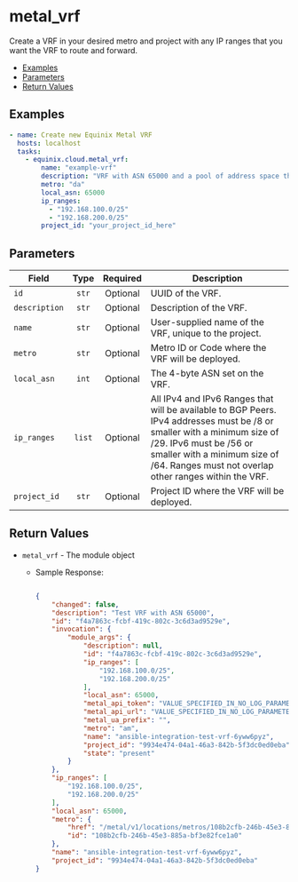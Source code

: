 # metal_vrf

Create a VRF in your desired metro and project with any IP ranges that you want the VRF to route and forward.


- [Examples](#examples)
- [Parameters](#parameters)
- [Return Values](#return-values)

## Examples

```yaml
- name: Create new Equinix Metal VRF
  hosts: localhost
  tasks:
    - equinix.cloud.metal_vrf:
        name: "example-vrf"
        description: "VRF with ASN 65000 and a pool of address space that includes 192.168.100.0/25"
        metro: "da"
        local_asn: 65000
        ip_ranges:
          - "192.168.100.0/25"
          - "192.168.200.0/25"
        project_id: "your_project_id_here"

```










## Parameters

| Field     | Type | Required | Description                                                                  |
|-----------|------|----------|------------------------------------------------------------------------------|
| `id` | <center>`str`</center> | <center>Optional</center> | UUID of the VRF.   |
| `description` | <center>`str`</center> | <center>Optional</center> | Description of the VRF.   |
| `name` | <center>`str`</center> | <center>Optional</center> | User-supplied name of the VRF, unique to the project.   |
| `metro` | <center>`str`</center> | <center>Optional</center> | Metro ID or Code where the VRF will be deployed.   |
| `local_asn` | <center>`int`</center> | <center>Optional</center> | The 4-byte ASN set on the VRF.   |
| `ip_ranges` | <center>`list`</center> | <center>Optional</center> | All IPv4 and IPv6 Ranges that will be available to BGP Peers. IPv4 addresses must be /8 or smaller with a minimum size of /29. IPv6 must be /56 or smaller with a minimum size of /64. Ranges must not overlap other ranges within the VRF.   |
| `project_id` | <center>`str`</center> | <center>Optional</center> | Project ID where the VRF will be deployed.   |






## Return Values

- `metal_vrf` - The module object

    - Sample Response:
        ```json
        
        {
            "changed": false,
            "description": "Test VRF with ASN 65000",
            "id": "f4a7863c-fcbf-419c-802c-3c6d3ad9529e",
            "invocation": {
                "module_args": {
                    "description": null,
                    "id": "f4a7863c-fcbf-419c-802c-3c6d3ad9529e",
                    "ip_ranges": [
                        "192.168.100.0/25",
                        "192.168.200.0/25"
                    ],
                    "local_asn": 65000,
                    "metal_api_token": "VALUE_SPECIFIED_IN_NO_LOG_PARAMETER",
                    "metal_api_url": "VALUE_SPECIFIED_IN_NO_LOG_PARAMETER",
                    "metal_ua_prefix": "",
                    "metro": "am",
                    "name": "ansible-integration-test-vrf-6yww6pyz",
                    "project_id": "9934e474-04a1-46a3-842b-5f3dc0ed0eba",
                    "state": "present"
                }
            },
            "ip_ranges": [
                "192.168.100.0/25",
                "192.168.200.0/25"
            ],
            "local_asn": 65000,
            "metro": {
                "href": "/metal/v1/locations/metros/108b2cfb-246b-45e3-885a-bf3e82fce1a0",
                "id": "108b2cfb-246b-45e3-885a-bf3e82fce1a0"
            },
            "name": "ansible-integration-test-vrf-6yww6pyz",
            "project_id": "9934e474-04a1-46a3-842b-5f3dc0ed0eba"
        }
        
        ```


